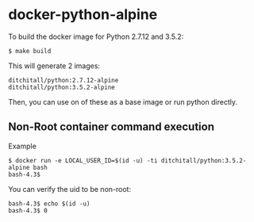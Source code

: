 # docker-python-alpine

To build the docker image for Python 2.7.12 and 3.5.2:
```
$ make build
```

This will generate 2 images:
```
ditchitall/python:2.7.12-alpine
ditchitall/python:3.5.2-alpine
```

Then, you can use on of these as a base image or run python directly.

## Non-Root container command execution
Example
```
$ docker run -e LOCAL_USER_ID=$(id -u) -ti ditchitall/python:3.5.2-alpine bash
bash-4.3$
```
You can verify the uid to be non-root:
```
bash-4.3$ echo $(id -u)
bash-4.3$ 0
```